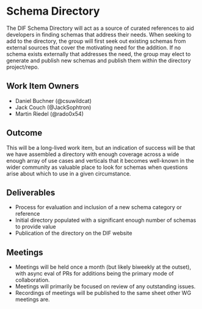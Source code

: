# Schema Directory

The DIF Schema Directory will act as a source of curated references to aid 
developers in finding schemas that address their needs. When seeking to add 
to the directory, the group will first seek out existing schemas from external 
sources that cover the motivating need for the addition. If no schema exists 
externally that addresses the need, the group may elect to generate and publish 
new schemas and publish them within the directory project/repo.

## Work Item Owners
- Daniel Buchner (@csuwildcat)
- Jack Couch (@JackSophtron)
- Martin Riedel (@rado0x54)

## Outcome
This will be a long-lived work item, but an indication of success will be that 
we have assembled a directory with enough coverage across a wide enough array 
of use cases and verticals that it becomes well-known in the wider community 
as valuable place to look for schemas when questions arise about which to use 
in a given circumstance.

## Deliverables
- Process for evaluation and inclusion of a new schema category or reference
- Initial directory populated with a significant enough number of schemas to provide value
- Publication of the directory on the DIF website

## Meetings
- Meetings will be held once a month (but likely biweekly at the outset), with async eval of PRs for additions being 
  the primary mode of collaboration.
- Meetings will primarily be focused on review of any outstanding issues.
- Recordings of meetings will be published to the same sheet other WG meetings are.
